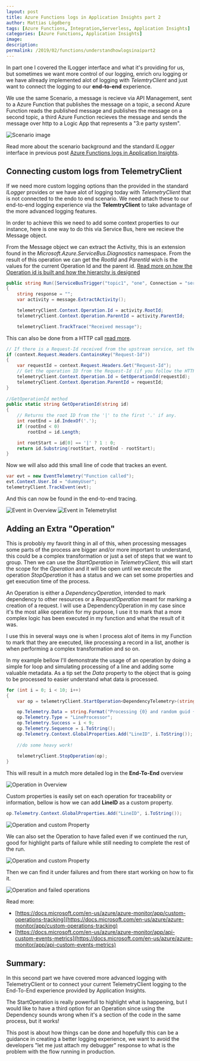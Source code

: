 ```yaml
---
layout: post
title: Azure Functions logs in Application Insights part 2 
author: Mattias Lögdberg
tags: [Azure Functions, Integration,Serverless, Application Insights]
categories: [Azure Functions, Application Insights]
image: 
description: 
permalink: /2019/02/functions/understandhowlogsinaipart2
---
```


In part one I covered the ILogger interface and what it's providing for us, but sometimes we want more control of our logging, enrich oru logging or we have allready implemented alot of logging with *TelemtryClient* and just want to connect the logging to our **end-to-end** experience.

We use the same Scenario, a message is recieve via API Management, sent to a Azure Function that publishes the message on a topic, a second Azure Function reads the published message and publishes the message on a second topic, a third Azure Function recieves the message and sends the message over http to a Logic App that represents a "3:e party system".

![Scenario image](/assets/uploads/2019/08/functionsAi-scenario.png)

Read more about the scenario background and the standard *ILogger* interface in previous post [Azure Functions logs in Application Insights](http://mlogdberg.com/2019/02/functions/understandhowlogsinai).


## Connecting custom logs from TelemetryClient
If we need more custom logging options than the provided in the standard *ILogger* provides or we have alot of logging today with *TelemetryClient* that is not connected to the endo to end scenario. We need attach these to our end-to-end logging experience via the **TelemtryClient** to take advantage of the more advanced logging features.

In order to achieve this we need to add some context properties to our instance, here is one way to do this via Service Bus, here we recieve the Message object.

From the Message object we can extract the Activity, this is an extension found in the *Microsoft.Azure.ServiceBus.Diagnostics* namespace. From the result of this operation we can get the *RootId* and *ParentId* wich is the values for  the current Operation Id and the parent id. [Read more on how the Operation id is built and how the hierarchy is designed](https://github.com/dotnet/corefx/blob/master/src/System.Diagnostics.DiagnosticSource/src/HierarchicalRequestId.md)

```csharp
public string Run([ServiceBusTrigger("topic1", "one", Connection = "servicebusConnection")]Message message, ILogger log)
{
    string response = "";
    var activity = message.ExtractActivity();

    telemetryClient.Context.Operation.Id = activity.RootId;
    telemetryClient.Context.Operation.ParentId = activity.ParentId;

    telemetryClient.TrackTrace("Received message");
```

This can also be done from a HTTP call [read more](https://docs.microsoft.com/en-us/azure/azure-monitor/app/custom-operations-tracking#http-request-in-owin-self-hosted-app).

```csharp
// If there is a Request-Id received from the upstream service, set the telemetry context accordingly.
if (context.Request.Headers.ContainsKey("Request-Id"))
{
    var requestId = context.Request.Headers.Get("Request-Id");
    // Get the operation ID from the Request-Id (if you follow the HTTP Protocol for Correlation).
    telemetryClient.Context.Operation.Id = GetOperationId(requestId);
    telemetryClient.Context.Operation.ParentId = requestId;
}
	
//GetOperationId method
public static string GetOperationId(string id)
{
    // Returns the root ID from the '|' to the first '.' if any.
    int rootEnd = id.IndexOf('.');
    if (rootEnd < 0)
        rootEnd = id.Length;

    int rootStart = id[0] == '|' ? 1 : 0;
    return id.Substring(rootStart, rootEnd - rootStart);
}
```


Now we will also add this small line of code that trackes an event.

```csharp
var evt = new EventTelemetry("Function called");
evt.Context.User.Id = "dummyUser";
telemetryClient.TrackEvent(evt);
```

And this can now be found in the end-to-end tracing.

![Event in Overview](/assets/uploads/2019/08/functionsAi-customEventOverview.png)
![Event in Telemetrylist](/assets/uploads/2019/08/functionsAi-endtoendoevent.png)

## Adding an Extra "Operation"
This is probobly my favorit thing in all of this, when processing messages some parts of the process are bigger and/or more important to understand, this could be a complex transformation or just a set of steps that we want to group.
Then we can use the *StartOperation* in *TelemetryClient*, this will start the scope for the *Operation* and it will be open until we execute the operation *StopOperation* it has a status and we can set some properties and get execution time of the process.

An Operation is either a *DependencyOperation*, intended to mark dependency to other resources or a *RequestOperation* meant for marking a creation of a request.
I will use a DependencyOperation in my case since it's the most alike operation for my purpose, I use it to mark that a more complex logic has been executed in my function and what the result of it was.

I use this in several ways one is when I process alot of items in my Function to mark that they are executed, like processing a record in a list, another is when performing a complex transformation and so on.

In my example bellow I'll demonstrate the usage of an operation by doing a simple for loop and simulating processing of a line and adding some valuable metadata. As a tip set the *Data* property to the object that is going to be processed to easier understand what data is processed.

```csharp
for (int i = 0; i < 10; i++)
{
    var op = telemetryClient.StartOperation<DependencyTelemetry>(string.Format("Function2_line_{0}", i.ToString()));

    op.Telemetry.Data = string.Format("Processing {0} and random guid {1}", i.ToString(), Guid.NewGuid().ToString());
    op.Telemetry.Type = "LineProcessor";
    op.Telemetry.Success = i < 9;
    op.Telemetry.Sequence = i.ToString();
    op.Telemetry.Context.GlobalProperties.Add("LineID", i.ToString());
	
	//do some heavy work!
	
    telemetryClient.StopOperation(op);                    
}
```

This will result in a mutch more detailed log in the **End-To-End** overview

![Operation in Overview](/assets/uploads/2019/08/functionsAi-endtoendwithoperation.png)

Custom properties is easily set on each operation for traceability or information, bellow is how we can add **LineID** as a custom property.

```csharp
op.Telemetry.Context.GlobalProperties.Add("LineID", i.ToString());
```

![Operation and custom Property](/assets/uploads/2019/08/functionsAi-operations-custom-properties.png)


We can also set the Operation to have failed even if we continued the run, good for highlight parts of failure while still needing to complete the rest of the run.

![Operation and custom Property](/assets/uploads/2019/08/functionsAi-operationfailed.png)

Then we can find it under failures and from there start working on how to fix it.

![Operation and failed operations](/assets/uploads/2019/08/functionsAi-operation-failures.png)

Read more: 
* [https://docs.microsoft.com/en-us/azure/azure-monitor/app/custom-operations-tracking](https://docs.microsoft.com/en-us/azure/azure-monitor/app/custom-operations-tracking)
* [https://docs.microsoft.com/en-us/azure/azure-monitor/app/api-custom-events-metrics](https://docs.microsoft.com/en-us/azure/azure-monitor/app/api-custom-events-metrics)

## Summary:
In this second part we have covered more advanced logging with TelemetryClient or to connect your current TelemetryClient logging to the End-To-End experience provided by Application Insights.

The StartOperation is really powerfull to highlight what is happening, but I would like to have a third option for an Operation since using the Dependency sounds wrong when it's a section of the code in the same process, but it works!

This post is about how things can be done and hopefully this can be a guidance in creating a better logging experience, we want to avoid the developers "let me just attach my debugger" response to what is the problem with the flow running in production.